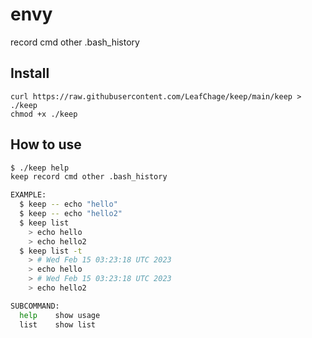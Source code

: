 # envy
record cmd other .bash_history

## Install
```
curl https://raw.githubusercontent.com/LeafChage/keep/main/keep > ./keep
chmod +x ./keep
```

## How to use
```sh
$ ./keep help
keep record cmd other .bash_history

EXAMPLE:
  $ keep -- echo "hello"
  $ keep -- echo "hello2"
  $ keep list
    > echo hello
    > echo hello2
  $ keep list -t
    > # Wed Feb 15 03:23:18 UTC 2023
    > echo hello
    > # Wed Feb 15 03:23:18 UTC 2023
    > echo hello2

SUBCOMMAND:
  help    show usage
  list    show list
```
